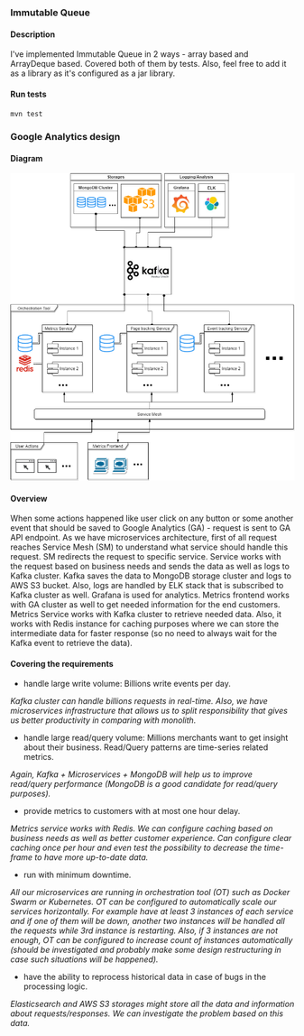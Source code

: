 ### Immutable Queue
#### Description
I've implemented Immutable Queue in 2 ways - array based and ArrayDeque based. Covered both of them by tests. Also, feel free to add it as a library as it's configured as a jar library.
#### Run tests
```shell script
mvn test
```
### Google Analytics design
#### Diagram
![Diagram](https://raw.githubusercontent.com/fabasoad/data-structures/master/diagram.png)
#### Overview
When some actions happened like user click on any button or some another event that should be saved to Google Analytics (GA) - request is sent to GA API endpoint. As we have microservices architecture, first of all request reaches Service Mesh (SM) to understand what service should handle this request. SM redirects the request to specific service. Service works with the request based on business needs and sends the data as well as logs to Kafka cluster. Kafka saves the data to MongoDB storage cluster and logs to AWS S3 bucket. Also, logs are handled by ELK stack that is subscribed to Kafka cluster as well. Grafana is used for analytics. Metrics frontend works with GA cluster as well to get needed information for the end customers. Metrics Service works with Kafka cluster to retrieve needed data. Also, it works with Redis instance for caching purposes where we can store the intermediate data for faster response (so no need to always wait for the Kafka event to retrieve the data).
#### Covering the requirements
* handle large write volume: Billions write events per day.

_Kafka cluster can handle billions requests in real-time. Also, we have microservices infrastructure that allows us to split responsibility that gives us better productivity in comparing with monolith._

* handle large read/query volume: Millions merchants want to get insight about their business. Read/Query patterns are time-series related metrics.

_Again, Kafka + Microservices + MongoDB will help us to improve read/query performance (MongoDB is a good candidate for read/query purposes)._

* provide metrics to customers with at most one hour delay.

_Metrics service works with Redis. We can configure caching based on business needs as well as better customer experience. Can configure clear caching once per hour and even test the possibility to decrease the time-frame to have more up-to-date data._

* run with minimum downtime.

_All our microservices are running in orchestration tool (OT) such as Docker Swarm or Kubernetes. OT can be configured to automatically scale our services horizontally. For example have at least 3 instances of each service and if one of them will be down, another two instances will be handled all the requests while 3rd instance is restarting. Also, if 3 instances are not enough, OT can be configured to increase count of instances automatically (should be investigated and probably make some design restructuring in case such situations will be happened)._

* have the ability to reprocess historical data in case of bugs in the processing logic.

_Elasticsearch and AWS S3 storages might store all the data and information about requests/responses. We can investigate the problem based on this data._